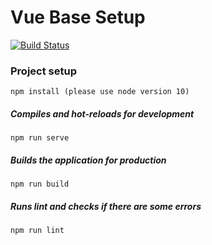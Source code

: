 # Vue Base Setup
[![Build Status](https://travis-ci.org/uzh/marugoto-frontend.svg?branch=master)](https://travis-ci.org/uzh/marugoto-frontend)

### Project setup
```
npm install (please use node version 10)
```

##### Compiles and hot-reloads for development
```
npm run serve
```

##### Builds the application for production
```
npm run build
```

##### Runs lint and checks if there are some errors
```
npm run lint
```

